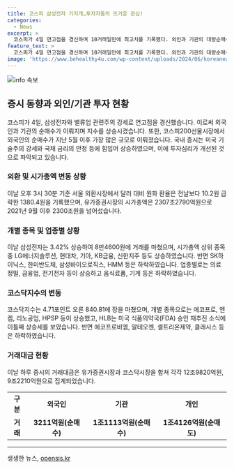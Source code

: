 ```yaml
---
title: 코스피 삼성전자 기지개…투자자들의 뜨거운 관심!
categories:
  - News
excerpt: >
  코스피가 4일 연고점을 경신하며 10거래일만에 최고치를 기록했다. 외인과 기관의 대량순매수로 인해 환율 안정과 금리 하락에 따른 투자심리가 회복되었다. 삼성전자와 밸류업 관련주의 강세로 코스피와 코스닥이 모두 상승했다. 미국 기술주 강세와 국채 금리 안정 등이 영향을 미쳐 외국인이 순매수를 이어갔다. 이에 삼성전자를 비롯한 시가총액 상위 종목들이 상승세를 보였다. 유가증권시장 거래대금은 12조9820억원, 코스닥시장은 9조2210억원으로 집계됐다.
feature_text: >
  코스피가 4일 연고점을 경신하며 10거래일만에 최고치를 기록했다. 외인과 기관의 대량순매수로 인해 환율 안정과 금리 하락에 따른 투자심리가 회복되었다. 삼성전자와 밸류업 관련주의 강세로 코스피와 코스닥이 모두 상승했다. 미국 기술주 강세와 국채 금리 안정 등이 영향을 미쳐 외국인이 순매수를 이어갔다. 이에 삼성전자를 비롯한 시가총액 상위 종목들이 상승세를 보였다. 유가증권시장 거래대금은 12조9820억원, 코스닥시장은 9조2210억원으로 집계됐다.
image: 'https://www.behealthy4u.com/wp-content/uploads/2024/06/koreanews.jpg'
---
```


<p><img src="https://www.behealthy4u.com/wp-content/uploads/2024/06/koreanews.jpg" alt="info 속보" /></p>

<h2 data-ke-size="size26">증시 동향과 외인/기관 투자 현황</h2>

<p data-ke-size="size16">코스피가 4일, 삼성전자와 밸류업 관련주의 강세로 연고점을 경신했습니다. 이로써 외국인과 기관의 순매수가 이뤄지며 지수를 상승시켰습니다. 또한, 코스피200선물시장에서 외국인의 순매수가 지난 5월 이후 가장 많은 규모로 이뤄졌습니다. 국내 증시는 미국 기술주의 강세와 국채 금리의 안정 등에 힘입어 상승하였으며, 이에 투자심리가 개선된 것으로 파악되고 있습니다.</p>

<h3 data-ke-size="size24">외환 및 시가총액 변동 상황</h3>

<p data-ke-size="size16">이날 오후 3시 30분 기준 서울 외환시장에서 달러 대비 원화 환율은 전날보다 10.2원 급락한 1380.4원을 기록했으며, 유가증권시장의 시가총액은 2307조2790억원으로 2021년 9월 이후 2300조원을 넘어섰습니다.</p>

<h3 data-ke-size="size24">개별 종목 및 업종별 상황</h3>

<p data-ke-size="size16">이날 삼성전자는 3.42% 상승하여 8만4600원에 거래를 마쳤으며, 시가총액 상위 종목 중 LG에너지솔루션, 현대차, 기아, KB금융, 신한지주 등도 상승하였습니다. 반면 SK하이닉스, 한미반도체, 삼성바이오로직스, HMM 등은 하락하였습니다. 업종별로는 의료정밀, 금융업, 전기전자 등이 상승하고 음식료품, 기계 등은 하락하였습니다.</p>

<h3 data-ke-size="size24">코스닥지수의 변동</h3>

<p data-ke-size="size16">코스닥지수는 4.71포인트 오른 840.81에 장을 마쳤으며, 개별 종목으로는 에코프로, 엔켐, 리노공업, HPSP 등이 상승했고, HLB는 미국 식품의약국(FDA) 승인 재추진 소식에 이틀째 상승세를 보였습니다. 반면 에코프로비엠, 알테오젠, 셀트리온제약, 클래시스 등은 하락하였습니다.</p>

<h3 data-ke-size="size24">거래대금 현황</h3>

<p data-ke-size="size16">이날 하루 증시의 거래대금은 유가증권시장과 코스닥시장을 합쳐 각각 12조9820억원, 9조2210억원으로 집계되었습니다.</p>

<table>
    <tbody>
        <tr>
            <td style="text-align: center; height: 17px;"><b>구분</b></td>
            <td style="text-align: center; height: 17px;"><b>외국인</b></td>
            <td style="text-align: center; height: 17px;"><b>기관</b></td>
            <td style="text-align: center; height: 17px;"><b>개인</b></td>
        </tr>
        <tr>
            <td style="text-align: center; height: 17px;"><b>거래</b></td>
            <td style="text-align: center; height: 17px;"><b>3211억원(순매수)</b></td>
            <td style="text-align: center; height: 17px;"><b>1조1113억원(순매수)</b></td>
            <td style="text-align: center; height: 17px;"><b>1조4126억원(순매도)</b></td>
        </tr>
    </tbody>
</table>

<p><hr></p>
생생한 뉴스, <a href="https://opensis.kr" rel="dofollow">opensis.kr</a>


